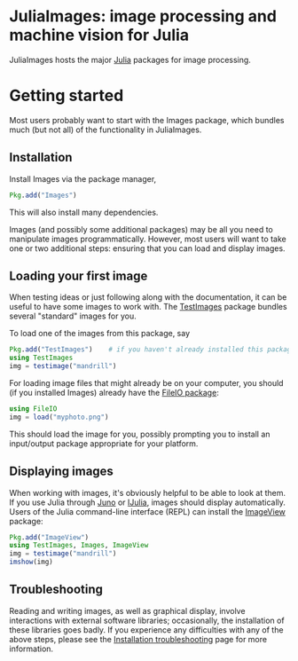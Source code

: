 # JuliaImages: image processing and machine vision for Julia

JuliaImages hosts the major [Julia](http://julialang.org/) packages
for image processing.

# Getting started

Most users probably want to start with the Images package, which bundles
much (but not all) of the functionality in JuliaImages.

## Installation

Install Images via the package manager,

```julia
Pkg.add("Images")
```

This will also install many dependencies.

Images (and possibly some additional packages) may be all you need to manipulate images programmatically.
However, most users will want to take one or two additional steps:
ensuring that you can load and display images.

## Loading your first image

When testing ideas or just following along with the documentation, it can be
useful to have some images to work with.
The [TestImages](https://github.com/JuliaImages/TestImages.jl) package bundles several "standard" images for you.

To load one of the images from this package, say

```julia
Pkg.add("TestImages")    # if you haven't already installed this package
using TestImages
img = testimage("mandrill")
```

For loading image files that might already be on your computer, you should
(if you installed Images) already have the [FileIO
package](https://github.com/JuliaIO/FileIO.jl):

```julia
using FileIO
img = load("myphoto.png")
```

This should load the image for you, possibly prompting you to install
an input/output package appropriate for your platform.

## Displaying images

When working with images, it's obviously helpful to be able to look at them.
If you use Julia through [Juno](http://junolab.org/) or [IJulia](https://github.com/JuliaLang/IJulia.jl), images should display automatically.
Users of the Julia command-line interface (REPL) can install the [ImageView](https://github.com/timholy/ImageView.jl) package:

```julia
Pkg.add("ImageView")
using TestImages, Images, ImageView
img = testimage("mandrill")
imshow(img)
```

## Troubleshooting

Reading and writing images, as well as graphical display, involve interactions with external software libraries;
occasionally, the installation of these libraries goes badly.
If you experience any difficulties with any of the above steps, please see the [Installation troubleshooting](@ref) page for more information.
